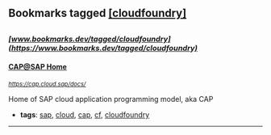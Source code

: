 ## Bookmarks tagged [[cloudfoundry]](https://www.bookmarks.dev/search?q=[cloudfoundry])

_<sup><sup>[www.bookmarks.dev/tagged/cloudfoundry](https://www.bookmarks.dev/tagged/cloudfoundry)</sup></sup>_
---
#### [CAP@SAP Home](https://cap.cloud.sap/docs/)
_<sup>https://cap.cloud.sap/docs/</sup>_

Home of SAP cloud application programming model, aka CAP
* **tags**: [sap](../tagged/sap.md), [cloud](../tagged/cloud.md), [cap](../tagged/cap.md), [cf](../tagged/cf.md), [cloudfoundry](../tagged/cloudfoundry.md)
---
